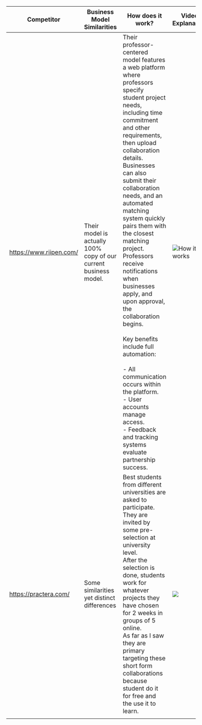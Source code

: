 
| Competitor              | Business Model Similarities                                      | How does it work?                                                                                                                                                                                                                                                                                                                                                                                                                                                                                                                                                                                                                                    | Video Explanation                                          | Scale                                                                                          | Action Steps                                                                                                                                                                |
| ----------------------- | ---------------------------------------------------------------- | ---------------------------------------------------------------------------------------------------------------------------------------------------------------------------------------------------------------------------------------------------------------------------------------------------------------------------------------------------------------------------------------------------------------------------------------------------------------------------------------------------------------------------------------------------------------------------------------------------------------------------------------------------- | ---------------------------------------------------------- | ---------------------------------------------------------------------------------------------- | --------------------------------------------------------------------------------------------------------------------------------------------------------------------------- |
| https://www.riipen.com/ | Their model is actually 100% copy of our current business model. | Their professor-centered model features a web platform where professors specify student project needs, including time commitment and other requirements, then upload collaboration details. Businesses can also submit their collaboration needs, and an automated matching system quickly pairs them with the closest matching project. Professors receive notifications when businesses apply, and upon approval, the collaboration begins.<br><br>Key benefits include full automation:<br><br>- All communication occurs within the platform.<br>- User accounts manage access.<br>- Feedback and tracking systems evaluate partnership success. | ![How it works](https://youtu.be/fvAmCHzyGXo?t=2183)  <br> | They consistently manage ~3,500 active projects and collaborate with ~40,000 SMEs.             | Their approach mirrors ours but is far superior. We can’t compete in this niche long-term. Once they expand to Europe, our business is at risk without significant changes. |
| https://practera.com/   | Some similarities yet distinct differences                       | Best students from different universities are asked to participate. They are invited by some pre-selection at university level.<br>After the selection is done, students work for whatever projects they have chosen for 2 weeks in groups of 5 online.<br>As far as I saw they are primary targeting these short form collaborations because student do it for free and the use it to learn.                                                                                                                                                                                                                                                        | ![](https://youtu.be/Yvf5b134tfs)                          | - 50 University, Government & Corporate customers<br>- 1M learners have access to the platform | We can think about out of curriculum but I don't see how we can differentiate ourselves.                                                                                    |
|                         |                                                                  |                                                                                                                                                                                                                                                                                                                                                                                                                                                                                                                                                                                                                                                      |                                                            |                                                                                                |                                                                                                                                                                             |
